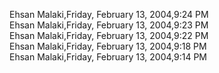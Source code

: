 ﻿Ehsan Malaki,Friday, February 13, 2004,9:24 PM  Ehsan Malaki,Friday, February 13, 2004,9:23 PM  Ehsan Malaki,Friday, February 13, 2004,9:22 PM  Ehsan Malaki,Friday, February 13, 2004,9:18 PM  Ehsan Malaki,Friday, February 13, 2004,9:14 PM